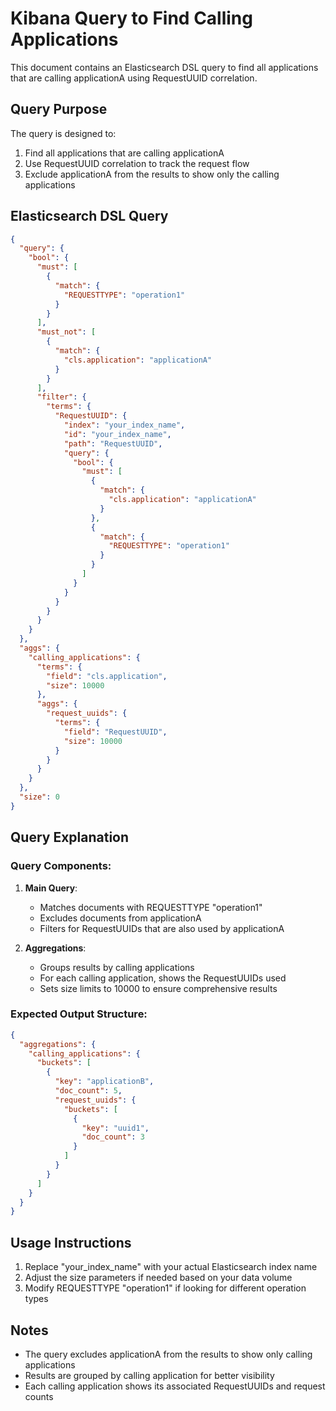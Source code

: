 # Kibana Query to Find Calling Applications

This document contains an Elasticsearch DSL query to find all applications that are calling applicationA using RequestUUID correlation.

## Query Purpose
The query is designed to:
1. Find all applications that are calling applicationA
2. Use RequestUUID correlation to track the request flow
3. Exclude applicationA from the results to show only the calling applications

## Elasticsearch DSL Query

```json
{
  "query": {
    "bool": {
      "must": [
        {
          "match": {
            "REQUESTTYPE": "operation1"
          }
        }
      ],
      "must_not": [
        {
          "match": {
            "cls.application": "applicationA"
          }
        }
      ],
      "filter": {
        "terms": {
          "RequestUUID": {
            "index": "your_index_name",
            "id": "your_index_name",
            "path": "RequestUUID",
            "query": {
              "bool": {
                "must": [
                  {
                    "match": {
                      "cls.application": "applicationA"
                    }
                  },
                  {
                    "match": {
                      "REQUESTTYPE": "operation1"
                    }
                  }
                ]
              }
            }
          }
        }
      }
    }
  },
  "aggs": {
    "calling_applications": {
      "terms": {
        "field": "cls.application",
        "size": 10000
      },
      "aggs": {
        "request_uuids": {
          "terms": {
            "field": "RequestUUID",
            "size": 10000
          }
        }
      }
    }
  },
  "size": 0
}
```

## Query Explanation

### Query Components:
1. **Main Query**:
   - Matches documents with REQUESTTYPE "operation1"
   - Excludes documents from applicationA
   - Filters for RequestUUIDs that are also used by applicationA

2. **Aggregations**:
   - Groups results by calling applications
   - For each calling application, shows the RequestUUIDs used
   - Sets size limits to 10000 to ensure comprehensive results

### Expected Output Structure:
```json
{
  "aggregations": {
    "calling_applications": {
      "buckets": [
        {
          "key": "applicationB",
          "doc_count": 5,
          "request_uuids": {
            "buckets": [
              {
                "key": "uuid1",
                "doc_count": 3
              }
            ]
          }
        }
      ]
    }
  }
}
```

## Usage Instructions
1. Replace "your_index_name" with your actual Elasticsearch index name
2. Adjust the size parameters if needed based on your data volume
3. Modify REQUESTTYPE "operation1" if looking for different operation types

## Notes
- The query excludes applicationA from the results to show only calling applications
- Results are grouped by calling application for better visibility
- Each calling application shows its associated RequestUUIDs and request counts
